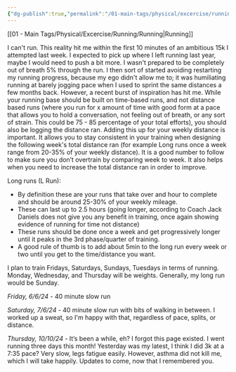 ```yaml
---
{"dg-publish":true,"permalink":"/01-main-tags/physical/excercise/running/notes-on-running-info-i-might-find-useful-if-i-restart-running/","created":"2024-11-18T16:47:50.680+05:30","updated":"2024-10-11T00:30:19.000+05:30"}
---
```


[[01 - Main Tags/Physical/Excercise/Running/Running\|Running]]

I can't run. This reality hit me within the first 10 minutes of an ambitious 15k I attempted last week. I expected to pick up where I left running last year, maybe I would need to push a bit more. I wasn't prepared to be completely out of breath 5% through the run. I then sort of started avoiding restarting my running progress, because my ego didn't allow me to; it was humiliating running at barely jogging pace when I used to sprint the same distances a few months back. However, a recent burst of inspiration has hit me. While your running base should be built on time-based runs, and not distance based runs (where you run for x amount of time with good form at a pace that allows you to hold a conversation, not feeling out of breath, or any sort of strain. This could be 75 - 85 percentage of your total efforts), you should also be logging the distance ran. Adding this up for your weekly distance is important. It allows you to stay consistent in your training when designing the following week's total distance ran (for example Long runs once a week range from 20-35% of your weekly distance). It is a good number to follow to make sure you don’t overtrain by comparing week to week. It also helps when you need to increase the total distance ran in order to improve.

Long runs (L Run):

- By definition these are your runs that take over and hour to complete and should be around 25-30% of your weekly mileage.
- These can last up to 2.5 hours (going longer, according to Coach Jack Daniels does not give you any benefit in training, once again showing evidence of running for time not distance)
- These runs should be done once a week and get progressively longer until it peaks in the 3rd phase/quarter of training.
- A good rule of thumb is to add about 5min to the long run every week or two until you get to the time/distance you want.

I plan to train Fridays, Saturdays, Sundays, Tuesdays in terms of running. Monday, Wednesday, and Thursday will be weights. Generally, my long run would be Sunday.

*Friday, 6/6/24* - 40 minute slow run

*Saturday, 7/6/24* - 40 minute slow run with bits of walking in between. I worked up a sweat, so I'm happy with that, regardless of pace, splits, or distance.

*Thursday, 10/10/24* - It’s been a while, eh? I forgot this page existed. I went running three days this month! Yesterday was my latest, I think I did 3k at a 7:35 pace? Very slow, legs fatigue easily. However, asthma did not kill me, which I will take happily. Updates to come, now that I remembered you. 